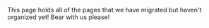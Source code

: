 This page holds all of the pages that we have migrated but haven't organized yet! Bear with us please!
